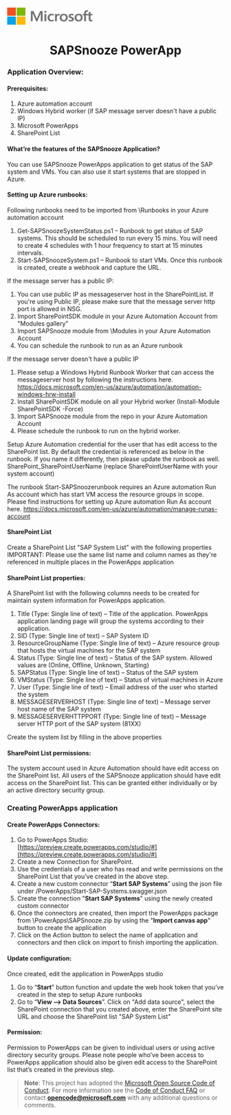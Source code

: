 ﻿<p align="left">
<img width="200" height="40" src="MD%20image/1.png"> 
</p>  
  

<div align="center">

# SAPSnooze PowerApp
</div>

### **Application Overview:**
#### **Prerequisites:**
1.	Azure automation account
2.  Windows Hybrid worker (if SAP message server doesn't have a public IP)
3.	Microsoft PowerApps 
4.	SharePoint List

#### **What’re the features of the SAPSnooze Application?** 
You can use SAPSnooze PowerApps application to get status of the SAP system and VMs. 
You can also use it start systems that are stopped in Azure.

#### **Setting up Azure runbooks:** 
Following runbooks need to be imported from \Runbooks in your Azure automation account
1.	Get-SAPSnoozeSystemStatus.ps1 – Runbook to get status of SAP systems. This should be scheduled to run every 15 mins. You will need to create 4 schedules with 1 hour frequency to start at 15 minutes intervals. 
2.	Start-SAPSnoozeSystem.ps1 – Runbook to start VMs. Once this runbook is created, create a webhook and capture the URL.

If the message server has a public IP:
1.	You can use public IP as messageserver host in the SharePointList. If you're using Public IP, please make sure that the message server http port is allowed in NSG. 
2.	Import SharePointSDK module in your Azure Automation Account from "Modules gallery"
3.	Import SAPSnooze module from \Modules in your Azure Automation Account
4.	You can schedule the runbook to run as an Azure runbook

If the message server doesn't have a public IP
1.	Please setup a Windows Hybrid Runbook Worker that can access the messageserver host by following the instructions here. https://docs.microsoft.com/en-us/azure/automation/automation-windows-hrw-install
2.	Install SharePointSDK module on all your Hybrid worker (Install-Module SharePointSDK -Force)
3.	Import SAPSnooze module from the repo in your Azure Automation Account
4.	Please schedule the runbook to run on the hybrid worker.

Setup Azure Automation credential for the user that has edit access to the SharePoint list. By default the credential is referenced as below in the runbook. If you name it differently, then please update the runbook as well. 
SharePoint_SharePointUserName (replace SharePointUserName with your system account)

The runbook Start-SAPSnoozerunbook requires an Azure automation Run As account which has start VM access the resource groups in scope.
Please find instructions for setting up Azure automation Run As account here. https://docs.microsoft.com/en-us/azure/automation/manage-runas-account

#### **SharePoint List**
Create a SharePoint List "SAP System List" with the following properties
IMPORTANT: Please use the same list name and column names as they're referenced in multiple places in the PowerApps application
#### **SharePoint List properties:** 
A SharePoint list with the following columns needs to be created for maintain system information for PowerApps application. 
1.	Title (Type: Single line of text) – Title of the application. PowerApps application landing page will group the systems according to their application. 
2.	SID (Type: Single line of text) – SAP System ID 
3.	ResourceGroupName (Type: Single line of text) – Azure resource group that hosts the virtual machines for the SAP system
4.	Status (Type: Single line of text) – Status of the SAP system. Allowed values are (Online, Offline, Unknown, Starting) 
5.	SAPStatus (Type: Single line of text) – Status of the SAP system 
6.	VMStatus (Type: Single line of text) – Status of virtual machines in Azure
7.	User (Type: Single line of text) – Email address of the user who started the system 
8.	MESSAGESERVERHOST (Type: Single line of text) – Message server host name of the SAP system
10.	MESSAGESERVERHTTPPORT (Type: Single line of text) – Message server HTTP port of the SAP system (81XX) 

Create the system list by filling in the above properties

#### **SharePoint List permissions:** 
The system account used in Azure Automation should have edit access on the SharePoint list.
All users of the SAPSnooze application should have edit access on the SharePoint list. This can be granted either individually or by an active directory security group.

### **Creating PowerApps application** 
#### **Create PowerApps Connectors:** 
1.	Go to PowerApps Studio: [https://preview.create.powerapps.com/studio/#](https://preview.create.powerapps.com/studio/#)
2.	Create a new Connection for SharePoint. 
3.	Use the credentials of a user who has read and write permissions on the SharePoint List that you’ve created in the above step.
4.	Create a new custom connector “**Start SAP Systems**” using the json file under /PowerApps/Start-SAP-Systems.swagger.json 
5.	Create the connection "**Start SAP Systems**" using the newly created custom connector 
7.	Once the connectors are created, then import the PowerApps package from \PowerApps\SAPSnooze.zip by using the "**Import canvas app**" button to create the application
8.	Click on the Action button to select the name of application and connectors and then click on import to finish importing the application.  

#### **Update configuration:** 
Once created, edit the application in PowerApps studio
1) Go to “**Start**” button function and update the web hook token that you’ve created in the step to setup Azure runbooks
2) Go to “**View --> Data Sources**”. Click on "Add data source", select the SharePoint connection that you created above, enter the SharePoint site URL and choose the SharePoint list "SAP System List"

#### **Permission:** 
Permission to PowerApps can be given to individual users or using active directory security groups. Please note people who’ve been access to PowerApps application should also be given edit access to the SharePoint list that’s created in the previous step.

> **Note**: This project has adopted the [Microsoft Open Source Code of Conduct](https://opensource.microsoft.com/codeofconduct/). For more information see the [Code of Conduct FAQ](https://opensource.microsoft.com/codeofconduct/faq/) or contact **opencode@microsoft.com** with any additional questions or comments.


